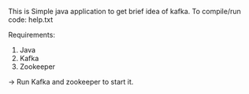 This is Simple java application to get brief idea of kafka. 
To compile/run code: help.txt
 
Requirements:
  1) Java
  2) Kafka
  3) Zookeeper

-> Run Kafka and zookeeper to start it. 
